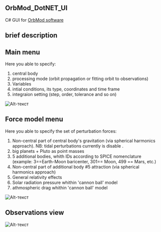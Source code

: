 ## OrbMod_DotNET_UI
C# GUI for [OrbMod software](https://github.com/vdmitriev90/OrbMod)

##  brief description

## Main menu

Here you able to specify:

1. central body
2. processing mode (orbit propagation or fitting orbit to observations)
3. Variables
4. intial conditions, its type, coordinates and time frame
5. integraion setting (step, order, tolerance and so on)

![Alt-текст](https://github.com/vdmitriev90/OrbMod_DotNET_UI/blob/master/MainWindow.png )

## Force model menu
Here you able to specify the set of perturbation forces:

1. Non-central part of central body's gravitation (via spherical harmonics approach). NB: tidal perturbations currently is disable .
2. big planets + Pluto as point masses
3. 5 additional bodies, whith IDs according to SPICE nomenclature (example: 3==Earth-Moon baricenter, 301== Moon, 499 == Mars, etc.)
3. Non-central part  of additional body #5  attraction (via spherical harmonics approach)
4. General relativity effects
5. Solar radiation pressure whithin 'cannon ball' model
5. athmospheric drag whithin 'cannon ball' model

![Alt-текст](https://github.com/vdmitriev90/OrbMod_DotNET_UI/blob/master/ForceModel.png)

## Observations view  

![Alt-текст](https://github.com/vdmitriev90/OrbMod_DotNET_UI/blob/master/ObservationsView.png)
